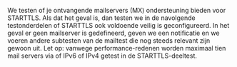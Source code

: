 We testen of je ontvangende mailservers (MX) ondersteuning bieden voor 
STARTTLS. Als dat het geval is, dan testen we in de navolgende 
testonderdelen of STARTTLS ook voldoende veilig is geconfigureerd. In het 
geval er geen mailserver is gedefineerd, geven we een notificatie en we 
voeren andere subtesten van de mailtest die nog steeds relevant zijn gewoon 
uit. Let op: vanwege performance-redenen worden maximaal tien mail servers 
via of IPv6 of IPv4 getest in de STARTTLS-deeltest.
